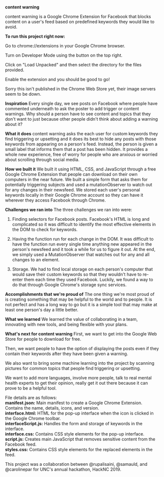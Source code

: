 **content warning**

content warning is a Google Chrome Extension for Facebook that blocks content on a user's feed based on predefined keywords they would like to avoid.

**To run this project right now:**

Go to chrome://extensions in your Google Chrome browser.

Turn on Developer Mode using the button on the top right.

Click on "Load Unpacked" and then select the directory for the files provided.

Enable the extension and you should be good to go!

Sorry this isn't published in the Chrome Web Store yet, their image servers seem to be down.

**Inspiration**
Every single day, we see posts on Facebook where people have commented underneath to ask the poster to add trigger or content warnings. Why should a person have to see content and topics that they don't want to just because other people didn't think about adding a warning about it?

**What it does**
content warning asks the each user for custom keywords they find triggering or upsetting and it does its best to hide any posts with those keywords from appearing on a person's feed. Instead, the person is given a small label that informs them that a post has been hidden. It provides a whole new experience, free of worry for people who are anxious or worried about scrolling through social media.

**How we built it**
We built it using HTML, CSS, and JavaScript through a free Google Chrome Extension that people can download on their own computers in the near future. We built a simple form that asks them for potentially triggering subjects and used a mutationObserver to watch out for any changes in their newsfeed. We stored each user's personal keywords locally in their Google Chrome account so they can have it wherever they access Facebook through Chrome.

**Challenges we ran into**
The three challenges we ran into were:

1. Finding selectors for Facebook posts. Facebook's HTML is long and complicated so it was difficult to identify the most effective elements in the DOM to check for keywords.

2. Having the function run for each change in the DOM. It was difficult to have the function run every single time anything new appeared in the person's newsfeed and it took a while for us to figure it out. At the end, we simply used a MutationObserver that watches out for any and all changes to an element.

3. Storage. We had to find local storage on each person's computer that would save their custom keywords so that they wouldn't have to re-enter them each time they used Facebook. Luckily, we found a way to do that through Google Chrome's storage sync services.

**Accomplishments that we're proud of**
The one thing we're most proud of is creating something that may be helpful to the world and to people. It is not perfect and has a long way to go but it is a simple tool that may make at least one person's day a little better.

**What we learned**
We learned the value of collaborating in a team, innovating with new tools, and being flexible with your plans.

**What's next for content warning**
First, we want to get into the Google Web Store for people to download for free. 

Then, we want people to have the option of displaying the posts even if they contain their keywords after they have been given a warning. 

We also want to bring some machine learning into the project by scanning pictures for common topics that people find triggering or upsetting. 

We want to add more languages, involve more people, talk to real mental health experts to get their opinion, really get it out there because it can prove to be a helpful tool.

File details are as follows:<br>
**manifest.json:** Main manifest to create a Google Chrome Extension. Contains the name, details, icons, and version.<br>
**interface.html:** HTML for the pop-up interface when the icon is clicked in the Google Chrome toolbar.<br>
**interfaceScript.js:** Handles the form and storage of keywords in the interface.<br>
**interface.css:** Contains CSS style elements for the pop-up interface.<br>
**script.js:** Creates main JavaScript that removes sensitive content from the Facebook feed.<br>
**styles.css:** Contains CSS style elements for the replaced elements in the feed.



This project was a collaboration between @rupalisaini, @samauld, and @carolinepar for UNC's annual hackathon, HackNC 2019.
